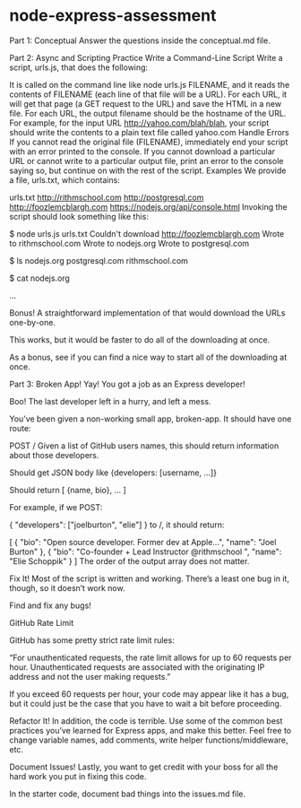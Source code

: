 # node-express-assessment

Part 1: Conceptual
Answer the questions inside the conceptual.md file.

Part 2: Async and Scripting Practice
Write a Command-Line Script
Write a script, urls.js, that does the following:

It is called on the command line like node urls.js FILENAME, and it reads the contents of FILENAME (each line of that file will be a URL).
For each URL, it will get that page (a GET request to the URL) and save the HTML in a new file.
For each URL, the output filename should be the hostname of the URL. For example, for the input URL http://yahoo.com/blah/blah, your script should write the contents to a plain text file called yahoo.com
Handle Errors
If you cannot read the original file (FILENAME), immediately end your script with an error printed to the console.
If you cannot download a particular URL or cannot write to a particular output file, print an error to the console saying so, but continue on with the rest of the script.
Examples
We provide a file, urls.txt, which contains:

urls.txt
http://rithmschool.com
http://postgresql.com
http://foozlemcblargh.com
https://nodejs.org/api/console.html
Invoking the script should look something like this:

$ node urls.js urls.txt
Couldn't download http://foozlemcblargh.com
Wrote to rithmschool.com
Wrote to nodejs.org
Wrote to postgresql.com

$ ls
nodejs.org
postgresql.com
rithmschool.com

$ cat nodejs.org
<!doctype html>...
Bonus!
A straightforward implementation of that would download the URLs one-by-one.

This works, but it would be faster to do all of the downloading at once.

As a bonus, see if you can find a nice way to start all of the downloading at once.

Part 3: Broken App!
Yay! You got a job as an Express developer!

Boo! The last developer left in a hurry, and left a mess.

You’ve been given a non-working small app, broken-app. It should have one route:

POST /
Given a list of GitHub users names, this should return information about those developers.

Should get JSON body like {developers: [username, ...]}

Should return [ {name, bio}, ... ]

For example, if we POST:

{ "developers": ["joelburton", "elie"] }
to /, it should return:

[
  {
    "bio": "Open source developer. Former dev at Apple...",
    "name": "Joel Burton"
  },
  {
    "bio": "Co-founder + Lead Instructor @rithmschool ",
    "name": "Elie Schoppik"
  }
]
The order of the output array does not matter.

Fix It!
Most of the script is written and working. There’s a least one bug in it, though, so it doesn’t work now.

Find and fix any bugs!

GitHub Rate Limit

GitHub has some pretty strict rate limit rules:

“For unauthenticated requests, the rate limit allows for up to 60 requests per hour. Unauthenticated requests are associated with the originating IP address and not the user making requests.”

If you exceed 60 requests per hour, your code may appear like it has a bug, but it could just be the case that you have to wait a bit before proceeding.

Refactor It!
In addition, the code is terrible. Use some of the common best practices you’ve learned for Express apps, and make this better. Feel free to change variable names, add comments, write helper functions/middleware, etc.

Document Issues!
Lastly, you want to get credit with your boss for all the hard work you put in fixing this code.

In the starter code, document bad things into the issues.md file.

